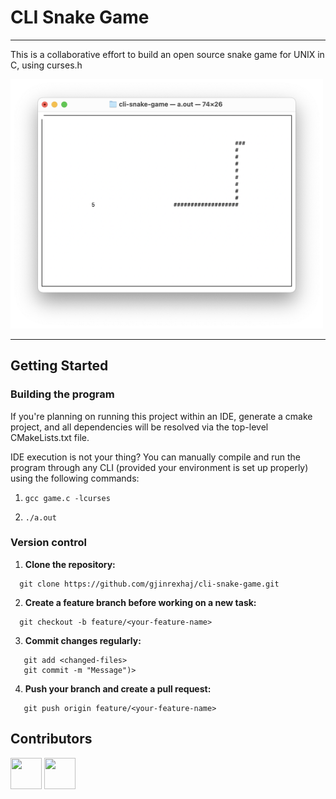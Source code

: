 # CLI Snake Game

---

This is a collaborative effort to build an open source snake game 
for UNIX in C, using curses.h

<img src="readme-docs/image.png" alt="User Interface" width="500"/>

---

## Getting Started

### **Building the program**
If you're planning on running this project within an IDE, generate a
cmake project, and all dependencies will be resolved via the top-level
CMakeLists.txt file.

IDE execution is not your thing? You can manually compile and run the program
through any CLI (provided your environment is set up properly) using the following commands:

1) ```gcc game.c -lcurses```

2) ```./a.out```

### **Version control**

1. **Clone the repository:**
```shell
  git clone https://github.com/gjinrexhaj/cli-snake-game.git
```
2. **Create a feature branch before working on a new task:**
```shell
  git checkout -b feature/<your-feature-name>
```
3. **Commit changes regularly:**
```shell
   git add <changed-files>
   git commit -m "Message")>
```
4. **Push your branch and create a pull request:**
```shell
   git push origin feature/<your-feature-name>
```

## Contributors
<a href="https://github.com/tylerk4brown"><img src="https://github.com/tylerk4brown.png" width="50" height="50"></a>
<a href="https://github.com/gjinrexhaj"><img src="https://github.com/gjinrexhaj.png" width="50" height="50"></a>
